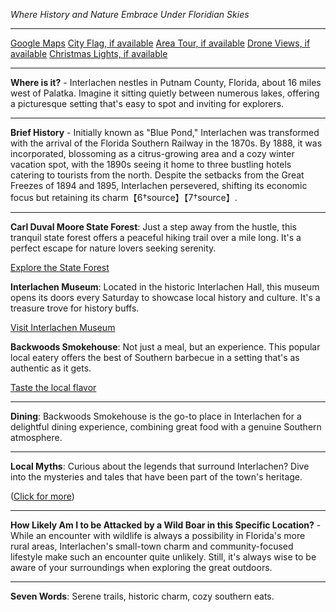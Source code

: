 *Where History and Nature Embrace Under Floridian Skies*

---

[Google Maps](https://www.google.com/maps/place/Interlachen,+FL/data=!3m1!1e3)
[City Flag, if available](https://www.google.com/search?tbm=isch&q=Interlachen+FL+Flag+Picture)
[Area Tour, if available](https://www.youtube.com/results?search_query=Interlachen+FL+4k+tour)
[Drone Views, if available](https://www.youtube.com/results?search_query=Interlachen+FL+4k+drone)
[Christmas Lights, if available](https://www.youtube.com/results?search_query=Interlachen+FL+christmas+lights)

---

**Where is it?** - Interlachen nestles in Putnam County, Florida, about 16 miles west of Palatka. Imagine it sitting quietly between numerous lakes, offering a picturesque setting that's easy to spot and inviting for explorers.

---

**Brief History** - Initially known as "Blue Pond," Interlachen was transformed with the arrival of the Florida Southern Railway in the 1870s. By 1888, it was incorporated, blossoming as a citrus-growing area and a cozy winter vacation spot, with the 1890s seeing it home to three bustling hotels catering to tourists from the north. Despite the setbacks from the Great Freezes of 1894 and 1895, Interlachen persevered, shifting its economic focus but retaining its charm【6†source】【7†source】.

---

**Carl Duval Moore State Forest**: Just a step away from the hustle, this tranquil state forest offers a peaceful hiking trail over a mile long. It's a perfect escape for nature lovers seeking serenity.

  [Explore the State Forest](https://www.youtube.com/results?search_query=Interlachen+FL+Carl+Duval+Moore+State+Forest)

**Interlachen Museum**: Located in the historic Interlachen Hall, this museum opens its doors every Saturday to showcase local history and culture. It's a treasure trove for history buffs.

  [Visit Interlachen Museum](https://www.youtube.com/results?search_query=Interlachen+FL+Interlachen+Museum)

**Backwoods Smokehouse**: Not just a meal, but an experience. This popular local eatery offers the best of Southern barbecue in a setting that's as authentic as it gets.

  [Taste the local flavor](https://www.youtube.com/results?search_query=Interlachen+FL+Backwoods+Smokehouse)

---

**Dining**: Backwoods Smokehouse is the go-to place in Interlachen for a delightful dining experience, combining great food with a genuine Southern atmosphere.

---

**Local Myths**: Curious about the legends that surround Interlachen? Dive into the mysteries and tales that have been part of the town's heritage.

([Click for more](https://www.google.com/search?q=Interlachen+FL+local+myths))

---

**How Likely Am I to be Attacked by a Wild Boar in this Specific Location?** - While an encounter with wildlife is always a possibility in Florida's more rural areas, Interlachen's small-town charm and community-focused lifestyle make such an encounter quite unlikely. Still, it's always wise to be aware of your surroundings when exploring the great outdoors.

---

**Seven Words**: Serene trails, historic charm, cozy southern eats.